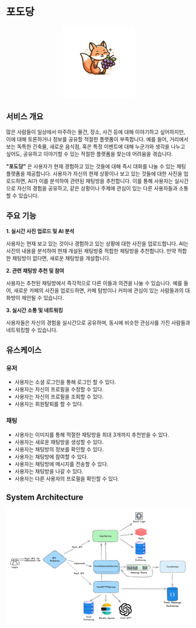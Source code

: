 # 포도당 

<p align="center">
  <img src="docs/image/logo.png" width="200px" height="200px" alt="logo" />
</p>

## 서비스 개요

많은 사람들이 일상에서 마주하는 물건, 장소, 사건 등에 대해 이야기하고 싶어하지만, 이에 대해 토론하거나 정보를 공유할 적절한 플랫폼이 부족합니다. 예를 들어, 거리에서 보는 독특한 건축물, 새로운 음식점, 혹은 특정 이벤트에 대해 누군가와 생각을 나누고 싶어도, 공유하고 이야기할 수 있는 적절한 플랫폼을 찾는데 어려움을 겪습니다.

**"포도당"** 은 사용자가 현재 경험하고 있는 것들에 대해 즉시 대화를 나눌 수 있는 채팅 플랫폼을 제공합니다. 사용자가 자신의 현재 상황이나 보고 있는 것들에 대한 사진을 업로드하면, AI가 이를 분석하여 관련된 채팅방을 추천합니다. 이를 통해 사용자는 실시간으로 자신의 경험을 공유하고, 같은 상황이나 주제에 관심이 있는 다른 사용자들과 소통할 수 있습니다.

## 주요 기능

**1. 실시간 사진 업로드 및 AI 분석**

사용자는 현재 보고 있는 것이나 경험하고 있는 상황에 대한 사진을 업로드합니다.
AI는 사진의 내용을 분석하여 현재 개설된 채팅방중 적합한 채팅방을 추천합니다. 만약 적합한 채팅방이 없다면, 새로운 채팅방을 개설합니다.

**2. 관련 채팅방 추천 및 참여**

사용자는 추천된 채팅방에서 즉각적으로 다른 이들과 의견을 나눌 수 있습니다.
예를 들어, 새로운 카페의 사진을 업로드하면, 카페 탐방이나 커피에 관심이 있는 사람들과의 대화방이 제안될 수 있습니다.

**3. 실시간 소통 및 네트워킹**

사용자들은 자신의 경험을 실시간으로 공유하며, 동시에 비슷한 관심사를 가진 사람들과 네트워킹할 수 있습니다.



## 유스케이스

### 유저

- 사용자는 소셜 로그인을 통해 로그인 할 수 있다.
- 사용자는 자신의 프로필을 수정할 수 있다.
- 사용자는 자신의 프로필을 조회할 수 있다.
- 사용자는 회원탈퇴를 할 수 있다.

### 채팅

- 사용자는 이미지를 통해 적절한 채팅방을 최대 3개까지 추천받을 수 있다.
- 사용자는 새로운 채팅방을 생성할 수 있다.
- 사용자는 채팅방의 정보를 확인할 수 있다.
- 사용자는 채팅방에 참여할 수 있다.
- 사용자는 채팅방에 메시지를 전송할 수 있다.
- 사용자는 채팅방을 나갈 수 있다.
- 사용자는 다른 사용자의 프로필을 확인할 수 있다.

## System Architecture

![img.png](docs/image/Service%20Architecture.png)
